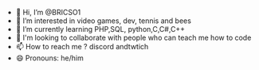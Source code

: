 - 👋 Hi, I’m @BRICSO1
- 👀 I’m interested in video games, dev, tennis and bees
- 🌱 I’m currently learning PHP,SQL, python,C,C#,C++
- 💞️ I'm looking to collaborate with people who can teach me how to code
- 📫 How to reach me ? discord andtwtich 
- 😄 Pronouns: he/him
